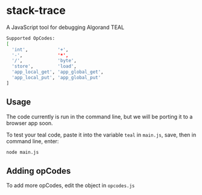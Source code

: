# stack-trace
A JavaScript tool for debugging Algorand TEAL

```bash
Supported OpCodes:
[
  'int',           '+',
  '-',             '*',
  '/',             'byte',
  'store',         'load',
  'app_local_get', 'app_global_get',       
  'app_local_put', 'app_global_put'        
]
```

## Usage

The code currently is run in the command line, but we will be porting it to a browser app soon. 

To test your teal code, paste it into the variable `teal` in `main.js`, save, then in command line, enter:

```bash
node main.js
```

## Adding opCodes

To add more opCodes, edit the object in `opcodes.js`